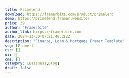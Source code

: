 ```yaml
---
title: PrimeLend
download: https://framerbite.com/product/primelend
demo: https://primelend.framer.website/
price: 39
author: "Framerbite"
author_link: https://framerbite.com
date: 2024-12-30T07:21:48.212Z
description: "Finance, Loan & Mortgage Framer Template"
ssg: [Framer]
css: []
ui: []
cms: []
category: [Business,Blog]
draft: false
---
```

